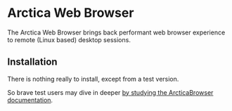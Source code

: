# Arctica Web Browser

The Arctica Web Browser brings back performant web browser experience to remote (Linux based) desktop sessions.

## Installation

There is nothing really to install, except from a test version.

So brave test users may dive in deeper [by studying the ArcticaBrowser documentation](https://github.com/ArcticaProject/ArcticaDocs/blob/master/ArcticaBrowser).
